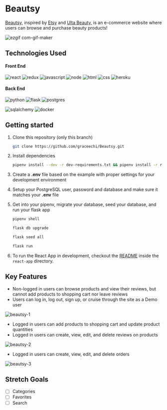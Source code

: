 # Beautsy

[Beautsy](https://aa-beautsy.herokuapp.com/), inspired by <a href="https://www.etsy.com/?utm_source=google&utm_medium=cpc&utm_term=etsy_e&utm_campaign=Search_US_Brand_GGL_ENG_General-Brand_Core_All_Exact&utm_ag=A1&utm_custom1=_k_CjwKCAjw5s6WBhA4EiwACGncZV-Y24o5PLz-rDX-jRBxp05Jjwxo22HkpXD1_ycA25nqkh-aiwll-RoC8ZEQAvD_BwE_k_&utm_content=go_227553629_16342445429_536666953103_aud-459688891435:kwd-1818581752_c_&utm_custom2=227553629&gclid=CjwKCAjw5s6WBhA4EiwACGncZV-Y24o5PLz-rDX-jRBxp05Jjwxo22HkpXD1_ycA25nqkh-aiwll-RoC8ZEQAvD_BwE" target="_blank">Etsy</a> and <a href="https://www.ulta.com/" target="_blank">Ulta Beauty</a>, is an e-commerce website where users can browse and purchase beauty products!

![ezgif com-gif-maker](https://user-images.githubusercontent.com/90019010/179421861-64eadf69-0273-44c4-aeab-214abecf07e4.gif)

## Technologies Used
#### Front End
![react](https://user-images.githubusercontent.com/90019010/179418431-3768ece7-d988-43f1-a22b-4707848ac9d2.svg)
![redux](https://user-images.githubusercontent.com/90019010/179418433-e3ae4f1d-a1dc-4772-84b7-56db8132d01e.svg)
![javascript](https://user-images.githubusercontent.com/90019010/179418437-d00f3585-d6a9-4531-af2f-e5cb321e2780.svg)
![node](https://user-images.githubusercontent.com/90019010/179418558-6d4f59d8-7449-4c32-a30f-5880f91674d7.svg)
![html](https://user-images.githubusercontent.com/90019010/179418445-20d38d75-eae7-4bbf-bed0-5c26ec4aa977.svg)
![css](https://user-images.githubusercontent.com/90019010/179418447-fd17f92e-83e6-4e60-b4d6-602b8300bdc9.svg)
![heroku](https://user-images.githubusercontent.com/90019010/179418448-91d1d47f-1184-440a-bcd0-03f36192f775.svg)

#### Back End
![python](https://user-images.githubusercontent.com/90019010/179418459-28523cdb-5d46-4473-a744-efcf2bb47c8d.svg)
![flask](https://user-images.githubusercontent.com/90019010/179418464-dac29f71-39ae-425b-bbc7-86e6dd29098b.svg)
![postgres](https://user-images.githubusercontent.com/90019010/179418482-fca795c5-b035-43e6-91cb-c136d0c9f6fb.svg)

![sqlalchemy](https://user-images.githubusercontent.com/90019010/179418727-a98bf3e3-66b0-4810-8262-233cb237eff0.png)
![docker](https://user-images.githubusercontent.com/90019010/179418728-3f613898-0931-4c44-a182-318e037cd268.png)

## Getting started
1. Clone this repository (only this branch)

   ```bash
   git clone https://github.com/graceechi/Beautsy.git
   ```

2. Install dependencies

      ```bash
      pipenv install --dev -r dev-requirements.txt && pipenv install -r requirements.txt
      ```

3. Create a **.env** file based on the example with proper settings for your
   development environment
4. Setup your PostgreSQL user, password and database and make sure it matches your **.env** file

5. Get into your pipenv, migrate your database, seed your database, and run your flask app

   ```bash
   pipenv shell
   ```

   ```bash
   flask db upgrade
   ```

   ```bash
   flask seed all
   ```

   ```bash
   flask run
   ```

6. To run the React App in development, checkout the [README](./react-app/README.md) inside the `react-app` directory.

## Key Features
- Non-logged in users can browse products and view their reviews, but cannot add products to shopping cart nor leave reviews
- Users can log in, log out, sign up, or cruise through the site as a Demo user

![beautsy-1](https://user-images.githubusercontent.com/90019010/179427136-f4d45a6f-6b13-4e44-bf6e-52b27101d485.gif)

- Logged in users can add products to shopping cart and update product quantities
- Logged in users can create, view, edit, and delete reviews on products

![beautsy-2](https://user-images.githubusercontent.com/90019010/179427141-b74d65dd-77d7-470f-b387-8d4c9f4d0551.gif)

- Logged in users can create, view, edit, and delete orders

![beautsy-3](https://user-images.githubusercontent.com/90019010/179427144-2b2834cd-c022-40d7-823b-ca021f8d904d.gif)

## Stretch Goals
- [ ] Categories
- [ ] Favorites
- [ ] Search
